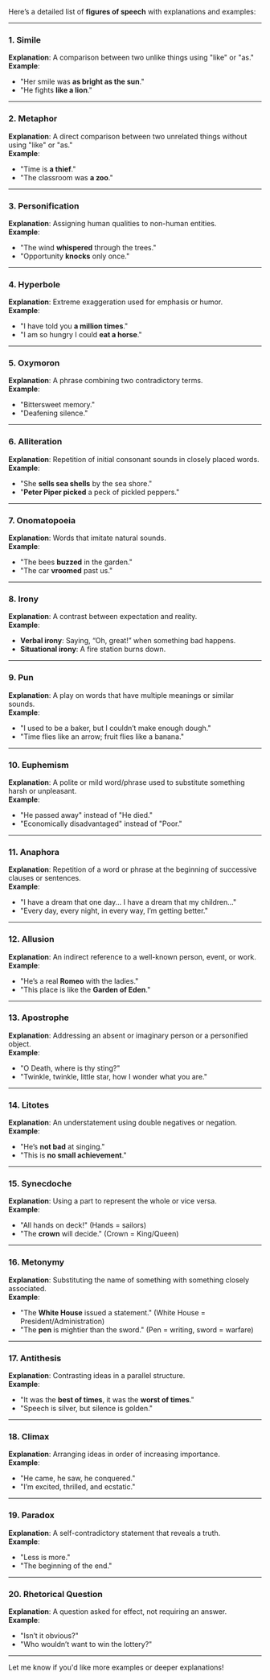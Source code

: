 Here’s a detailed list of **figures of speech** with explanations and examples:

---

### **1. Simile**

**Explanation**: A comparison between two unlike things using "like" or "as."  
**Example**:

- "Her smile was **as bright as the sun**."
- "He fights **like a lion**."

---

### **2. Metaphor**

**Explanation**: A direct comparison between two unrelated things without using "like" or "as."  
**Example**:

- "Time is **a thief**."
- "The classroom was **a zoo**."

---

### **3. Personification**

**Explanation**: Assigning human qualities to non-human entities.  
**Example**:

- "The wind **whispered** through the trees."
- "Opportunity **knocks** only once."

---

### **4. Hyperbole**

**Explanation**: Extreme exaggeration used for emphasis or humor.  
**Example**:

- "I have told you **a million times**."
- "I am so hungry I could **eat a horse**."

---

### **5. Oxymoron**

**Explanation**: A phrase combining two contradictory terms.  
**Example**:

- "Bittersweet memory."
- "Deafening silence."

---

### **6. Alliteration**

**Explanation**: Repetition of initial consonant sounds in closely placed words.  
**Example**:

- "She **sells sea shells** by the sea shore."
- "**Peter Piper picked** a peck of pickled peppers."

---

### **7. Onomatopoeia**

**Explanation**: Words that imitate natural sounds.  
**Example**:

- "The bees **buzzed** in the garden."
- "The car **vroomed** past us."

---

### **8. Irony**

**Explanation**: A contrast between expectation and reality.  
**Example**:

- **Verbal irony**: Saying, “Oh, great!” when something bad happens.
- **Situational irony**: A fire station burns down.

---

### **9. Pun**

**Explanation**: A play on words that have multiple meanings or similar sounds.  
**Example**:

- "I used to be a baker, but I couldn’t make enough dough."
- "Time flies like an arrow; fruit flies like a banana."

---

### **10. Euphemism**

**Explanation**: A polite or mild word/phrase used to substitute something harsh or unpleasant.  
**Example**:

- "He passed away" instead of "He died."
- "Economically disadvantaged" instead of "Poor."

---

### **11. Anaphora**

**Explanation**: Repetition of a word or phrase at the beginning of successive clauses or sentences.  
**Example**:

- "I have a dream that one day... I have a dream that my children..."
- "Every day, every night, in every way, I’m getting better."

---

### **12. Allusion**

**Explanation**: An indirect reference to a well-known person, event, or work.  
**Example**:

- "He’s a real **Romeo** with the ladies."
- "This place is like the **Garden of Eden**."

---

### **13. Apostrophe**

**Explanation**: Addressing an absent or imaginary person or a personified object.  
**Example**:

- "O Death, where is thy sting?"
- "Twinkle, twinkle, little star, how I wonder what you are."

---

### **14. Litotes**

**Explanation**: An understatement using double negatives or negation.  
**Example**:

- "He’s **not bad** at singing."
- "This is **no small achievement**."

---

### **15. Synecdoche**

**Explanation**: Using a part to represent the whole or vice versa.  
**Example**:

- "All hands on deck!" (Hands = sailors)
- "The **crown** will decide." (Crown = King/Queen)

---

### **16. Metonymy**

**Explanation**: Substituting the name of something with something closely associated.  
**Example**:

- "The **White House** issued a statement." (White House = President/Administration)
- "The **pen** is mightier than the sword." (Pen = writing, sword = warfare)

---

### **17. Antithesis**

**Explanation**: Contrasting ideas in a parallel structure.  
**Example**:

- "It was the **best of times**, it was the **worst of times**."
- "Speech is silver, but silence is golden."

---

### **18. Climax**

**Explanation**: Arranging ideas in order of increasing importance.  
**Example**:

- "He came, he saw, he conquered."
- "I’m excited, thrilled, and ecstatic."

---

### **19. Paradox**

**Explanation**: A self-contradictory statement that reveals a truth.  
**Example**:

- "Less is more."
- "The beginning of the end."

---

### **20. Rhetorical Question**

**Explanation**: A question asked for effect, not requiring an answer.  
**Example**:

- "Isn’t it obvious?"
- "Who wouldn’t want to win the lottery?"

---

Let me know if you'd like more examples or deeper explanations!
